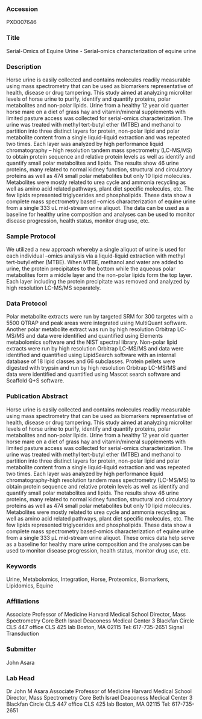### Accession
PXD007646

### Title
Serial-Omics of Equine Urine -  Serial-omics characterization of equine urine

### Description
Horse urine is easily collected and contains molecules readily measurable using mass spectrometry that can be used as biomarkers representative of health, disease or drug tampering. This study aimed at analyzing microliter levels of horse urine to purify, identify and quantify proteins, polar metabolites and non-polar lipids. Urine from a healthy 12 year old quarter horse mare on a diet of grass hay and vitamin/mineral supplements with limited pasture access was collected for serial-omics characterization. The urine was treated with methyl tert-butyl ether (MTBE) and methanol to partition into three distinct layers for protein, non-polar lipid and polar metabolite content from a single liquid-liquid extraction and was repeated two times. Each layer was analyzed by high performance liquid chromatography – high resolution tandem mass spectrometry (LC-MS/MS) to obtain protein sequence and relative protein levels as well as identify and quantify small polar metabolites and lipids. The results show 46 urine proteins, many related to normal kidney function, structural and circulatory proteins as well as 474 small polar metabolites but only 10 lipid molecules. Metabolites were mostly related to urea cycle and ammonia recycling as well as amino acid related pathways, plant diet specific molecules, etc. The few lipids represented triglycerides and phospholipids. These data show a complete mass spectrometry based –omics characterization of equine urine from a single 333 uL mid-stream urine aliquot. The data can be used as a baseline for healthy urine composition and analyses can be used to monitor disease progression, health status, monitor drug use, etc.

### Sample Protocol
We utilized a new approach whereby a single aliquot of urine is used for each individual –omics analysis via a liquid-liquid extraction with methyl tert-butyl ether (MTBE). When MTBE, methanol and water are added to urine, the protein precipitates to the bottom while the aqueous polar metabolites form a middle layer and the non-polar lipids form the top layer. Each layer including the protein precipitate was removed and analyzed by high resolution LC-MS/MS separately.

### Data Protocol
Polar metabolite extracts were run by targeted SRM for 300 targetes with a 5500 QTRAP and peak areas were integrated using MultiQuant software. Another polar metabolite extract was run by high resolution Orbitrap LC-MS/MS and data were identified and quantified using Elements metabolomics software and the NIST spectral library. Non-polar lipid extracts were run by high resolution Orbitrap LC-MS/MS and data were identified and quantified using LipidSearch software with an internal database of 18 lipid classes and 66 subclasses. Protein pellets were digested with trypsin and run by high resolution Orbitrap LC-MS/MS and data were identified and quantified using Mascot search software and Scaffold Q+S software.

### Publication Abstract
Horse urine is easily collected and contains molecules readily measurable using mass spectrometry that can be used as biomarkers representative of health, disease or drug tampering. This study aimed at analyzing microliter levels of horse urine to purify, identify and quantify proteins, polar metabolites and non-polar lipids. Urine from a healthy 12 year old quarter horse mare on a diet of grass hay and vitamin/mineral supplements with limited pasture access was collected for serial-omics characterization. The urine was treated with methyl tert-butyl ether (MTBE) and methanol to partition into three distinct layers for protein, non-polar lipid and polar metabolite content from a single liquid-liquid extraction and was repeated two times. Each layer was analyzed by high performance liquid chromatography-high resolution tandem mass spectrometry (LC-MS/MS) to obtain protein sequence and relative protein levels as well as identify and quantify small polar metabolites and lipids. The results show 46 urine proteins, many related to normal kidney function, structural and circulatory proteins as well as 474 small polar metabolites but only 10 lipid molecules. Metabolites were mostly related to urea cycle and ammonia recycling as well as amino acid related pathways, plant diet specific molecules, etc. The few lipids represented triglycerides and phospholipids. These data show a complete mass spectrometry based-omics characterization of equine urine from a single 333 &#x3bc;L mid-stream urine aliquot. These omics data help serve as a baseline for healthy mare urine composition and the analyses can be used to monitor disease progression, health status, monitor drug use, etc.

### Keywords
Urine, Metabolomics, Integration, Horse, Proteomics, Biomarkers, Lipidomics, Equine

### Affiliations
Associate Professor of Medicine Harvard Medical School Director, Mass Spectrometry Core Beth Israel Deaconess Medical Center 3 Blackfan Circle CLS 447 office CLS 425 lab Boston, MA 02115 Tel: 617-735-2651
Signal Transduction

### Submitter
John Asara

### Lab Head
Dr John M Asara
Associate Professor of Medicine Harvard Medical School Director, Mass Spectrometry Core Beth Israel Deaconess Medical Center 3 Blackfan Circle CLS 447 office CLS 425 lab Boston, MA 02115 Tel: 617-735-2651


